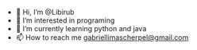 - 👋 Hi, I’m @Libirub
- 👀 I’m interested in programing
- 🌱 I’m currently learning python and java
- 📫 How to reach me gabriellimascherpel@gmail.com
